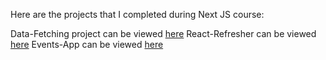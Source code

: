 Here are the projects that I completed during Next JS course:

Data-Fetching project can be viewed [here](https://github.com/sonia-ko/next-js/tree/main/events-app)
React-Refresher can be viewed [here](https://github.com/sonia-ko/next-js/tree/main/react-refresher)
Events-App can be viewed [here](https://github.com/sonia-ko/next-js/tree/main/events-app)
